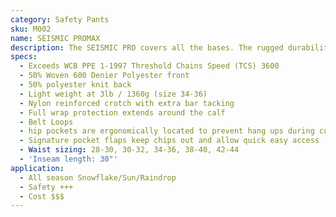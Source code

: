 ```yaml
---
category: Safety Pants
sku: M002
name: SEISMIC PROMAX
description: The SEISMIC PRO covers all the bases. The rugged durability of the Rigger Pro with 4100 TCS protection and full wrap backpad. This product was design inconjuntion with indusry professionals for seismic slashing in the oil and gas industry. Top of line function and protection.
specs:
  - Exceeds WCB PPE 1-1997 Threshold Chains Speed (TCS) 3600
  - 50% Woven 600 Denier Polyester front
  - 50% polyester knit back
  - Light weight at 3lb / 1360g (size 34-36)
  - Nylon reinforced crotch with extra bar tacking
  - Full wrap protection extends around the calf
  - Belt Loops
  - hip pockets are ergonomically located to prevent hang ups during cutting and bending
  - Signature pocket flaps keep chips out and allow quick easy access
  - Waist sizing: 28-30, 30-32, 34-36, 38-40, 42-44
  - 'Inseam length: 30"'
application:
  - All season Snowflake/Sun/Raindrop
  - Safety +++
  - Cost $$$
---
```

